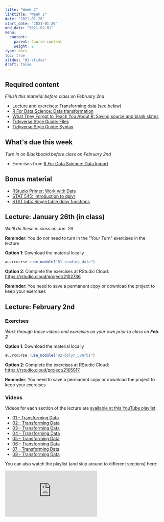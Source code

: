 ```yaml
---
title: "Week 2"
linktitle: "Week 2"
date: "2021-01-26"
start_date: "2021-01-26"
end_date: "2021-02-01"
menu:
  content:
    parent: Course content
    weight: 2
type: docs
toc: true
slides: "02-slides"
draft: false
---
```





## Required content

*Finish this material before class on February 2nd*

- <i class="fab fa-youtube"></i> Lecture and exercises: Transforming data ([see below](#next-weeks-lecture))
- <i class="fas fa-book"></i> [R For Data Science: Data transformation](https://r4ds.had.co.nz/transform.html)
- <i class="fas fa-book"></i> [What They Forgot to Teach You About R: Saving source and blank slates](https://rstats.wtf/save-source.html)
- <i class="fas fa-book"></i> [Tidyverse Style Guide: Files](https://style.tidyverse.org/files.html)
- <i class="fas fa-book"></i> [Tidyverse Style Guide: Syntax](https://style.tidyverse.org/syntax.html)

## What's due this week

*Turn in on Blackboard before class on February 2nd*

- <i class="fas fa-desktop"></i>  Exercises from [R For Data Science: Data Import](https://r4ds.had.co.nz/data-import.html)

## Bonus material
- <i class="fas fa-external-link-square-alt"></i> [RStudio Primer: Work with Data](https://rstudio.cloud/learn/primers/2)
- <i class="fas fa-external-link-square-alt"></i> [STAT 545: Introduction to dplyr](https://stat545.com/dplyr-intro.html)
- <i class="fas fa-external-link-square-alt"></i> [STAT 545: Single table dplyr functions](https://stat545.com/dplyr-single.html)

## Lecture: January 26th (in class)

*We'll do these in class on Jan. 26*

**Reminder**: You do *not* need to turn in the "Your Turn" exercises in the lecture

<i class="fas fa-desktop"></i> **Option 1**: Download the material locally


```r
au.rcourse::use_module("01-reading_data")
```

<i class="fas fa-cloud"></i> **Option 2**: Complete the exercises at RStudio Cloud: https://rstudio.cloud/project/2102786

**Reminder**: You need to save a permanent copy or download the project to keep your exercises

## Lecture: February 2nd

### Exercises

*Work through these videos and exercises on your own prior to class on **Feb. 2***

<i class="fas fa-desktop"></i> **Option 1**: Download the material locally


```r
au.rcourse::use_module("02-dplyr_5verbs")
```

<i class="fas fa-cloud"></i> **Option 2**: Complete the exercises at RStudio Cloud: https://rstudio.cloud/project/2105917

**Reminder**: You need to save a permanent copy or download the project to keep your exercises

### Videos

Videos for each section of the lecture are [available at this YouTube playlist](https://www.youtube.com/playlist?list=PLYCuG6HXKxjQAJ3PzfKoycbbis6Z6t9iE).

- [01 - Transforming Data](https://www.youtube.com/watch?v=B1a_AnogAuE&list=PLYCuG6HXKxjQAJ3PzfKoycbbis6Z6t9iE)
- [02 - Transforming Data](https://www.youtube.com/watch?v=FskIPAHhcas&list=PLYCuG6HXKxjQAJ3PzfKoycbbis6Z6t9iE)
- [03 - Transforming Data](https://www.youtube.com/watch?v=QyOJ9sSbm38&list=PLYCuG6HXKxjQAJ3PzfKoycbbis6Z6t9iE)
- [04 - Transforming Data](https://www.youtube.com/watch?v=SGwItNK-fM4&list=PLYCuG6HXKxjQAJ3PzfKoycbbis6Z6t9iE)
- [05 - Transforming Data](https://www.youtube.com/watch?v=XAx6jDiTZJk&list=PLYCuG6HXKxjQAJ3PzfKoycbbis6Z6t9iE)
- [06 - Transforming Data](https://www.youtube.com/watch?v=K_fDSRoYieU&list=PLYCuG6HXKxjQAJ3PzfKoycbbis6Z6t9iE)
- [07 - Transforming Data](https://www.youtube.com/watch?v=U_e24jJwPnY&list=PLYCuG6HXKxjQAJ3PzfKoycbbis6Z6t9iE)
- [08 - Transforming Data](https://www.youtube.com/watch?v=QPrUj822g-U&list=PLYCuG6HXKxjQAJ3PzfKoycbbis6Z6t9iE)

You can also watch the playlist (and skip around to different sections) here:

<div class="embed-responsive embed-responsive-16by9">
<iframe class="embed-responsive-item" src="https://www.youtube.com/embed/videoseries?list=PLYCuG6HXKxjQAJ3PzfKoycbbis6Z6t9iE" frameborder="0" allow="accelerometer; autoplay; encrypted-media; gyroscope; picture-in-picture" allowfullscreen></iframe>
</div>


